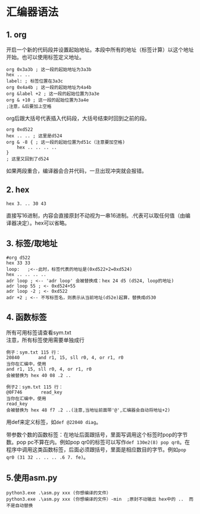 # 汇编器语法

## 1. org  
开启一个新的代码段并设置起始地址。本段中所有的地址（标签计算）以这个地址开始。也可以使用标签定义地址。  
```
org 0x3a3b ; 这一段的起始地址为3a3b
hex .. ..
label: ; 标签位置在3a3c
org 0x4a4b ; 这一段的起始地址为4a4b
org &label +2 ; 这一段的起始位置为3a3e
org & +10 ; 这一段的起始位置为3a4e
;注意，&后要加上空格
```
org后跟大括号代表插入代码段，大括号结束时回到之前的段。    
```
org 0xd522
hex .. .. ; 这里是d524
org & -8 { ; 这一段的起始位置为d51c（注意要加空格)
    hex .. .. .. ..
}
; 这里又回到了d524
```
如果两段重合，编译器会合并代码，一旦出现冲突就会报错。
## 2. hex  
```
hex 3. .. 30 43
```
直接写16进制，内容会直接原封不动视为一串16进制。.代表可以取任何值（由编译器决定）。hex可以省略。  

## 3. 标签/取地址  

```
#org d522
hex 33 33 
loop:   ;<--此时，标签代表的地址是(0xd522+2=0xd524)
hex .. .. .. ..
adr loop ; <-- 'adr loop' 会被替换成：hex 24 d5 (d524, loop的地址)
adr loop 55 ; <- 0xd524+55
adr loop -2 ; <- 0xd522
adr +2 ; <-- 不写标签名，则表示从当前地址(d52e)起算，替换成d530

```

## 4. 函数标签  
所有可用标签请查看sym.txt  
注意，所有标签使用需要单独成行
```
例子：sym.txt 115 行：
20840       and r1, 15, sll r0, 4, or r1, r0
当你在汇编中，使用
and r1, 15, sll r0, 4, or r1, r0
会被替换为 hex 40 08 .2 ..
```

```
例子2：sym.txt 115 行：
@0F746       read_key
当你在汇编中，使用
read_key
会被替换为 hex 48 f7 .2 ..(注意,当地址前面带'@',汇编器会自动将地址+2)
```

用def来定义标签，如`def @22040 diag`。

带参数个数的函数标签：在地址后面跟括号，里面写调用这个标签时pop的字节数。pop pc不算在内。例如pop qr0的标签可以写作`def 130e2(8) pop qr0`。在程序中调用这类函数标签，后面必须跟括号，里面是相应数目的字节。例如`pop qr0 (31 32 .. .. .. .6 7. fe)`。

## 5.使用asm.py
```
python3.exe .\asm.py xxx (你想编译的文件）
python3.exe .\asm.py xxx (你想编译的文件）-min  ;原封不动输出 hex中的 ..  而不是自动替换

```
